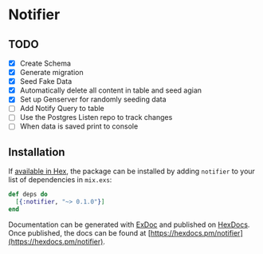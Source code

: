 # Notifier

## TODO
- [X] Create Schema
- [X] Generate migration
- [X] Seed Fake Data
- [X] Automatically delete all content in table and seed agian
- [X] Set up Genserver for randomly seeding data
- [ ] Add Notify Query to table
- [ ] Use the Postgres Listen repo to track changes
- [ ] When data is saved print to console

## Installation

If [available in Hex](https://hex.pm/docs/publish), the package can be installed
by adding `notifier` to your list of dependencies in `mix.exs`:

```elixir
def deps do
  [{:notifier, "~> 0.1.0"}]
end
```

Documentation can be generated with [ExDoc](https://github.com/elixir-lang/ex_doc)
and published on [HexDocs](https://hexdocs.pm). Once published, the docs can
be found at [https://hexdocs.pm/notifier](https://hexdocs.pm/notifier).
